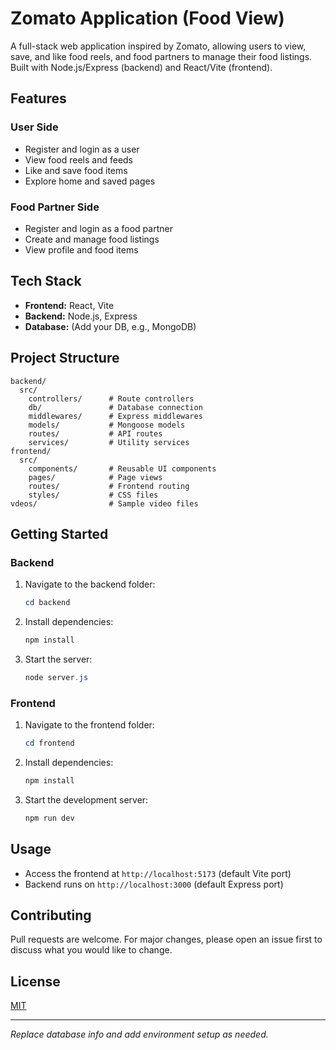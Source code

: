# Zomato Application (Food View)

A full-stack web application inspired by Zomato, allowing users to view, save, and like food reels, and food partners to manage their food listings. Built with Node.js/Express (backend) and React/Vite (frontend).

## Features

### User Side
- Register and login as a user
- View food reels and feeds
- Like and save food items
- Explore home and saved pages

### Food Partner Side
- Register and login as a food partner
- Create and manage food listings
- View profile and food items

## Tech Stack
- **Frontend:** React, Vite
- **Backend:** Node.js, Express
- **Database:** (Add your DB, e.g., MongoDB)

## Project Structure
```
backend/
  src/
    controllers/      # Route controllers
    db/               # Database connection
    middlewares/      # Express middlewares
    models/           # Mongoose models
    routes/           # API routes
    services/         # Utility services
frontend/
  src/
    components/       # Reusable UI components
    pages/            # Page views
    routes/           # Frontend routing
    styles/           # CSS files
vdeos/                # Sample video files
```

## Getting Started

### Backend
1. Navigate to the backend folder:
   ```powershell
   cd backend
   ```
2. Install dependencies:
   ```powershell
   npm install
   ```
3. Start the server:
   ```powershell
   node server.js
   ```

### Frontend
1. Navigate to the frontend folder:
   ```powershell
   cd frontend
   ```
2. Install dependencies:
   ```powershell
   npm install
   ```
3. Start the development server:
   ```powershell
   npm run dev
   ```

## Usage
- Access the frontend at `http://localhost:5173` (default Vite port)
- Backend runs on `http://localhost:3000` (default Express port)

## Contributing
Pull requests are welcome. For major changes, please open an issue first to discuss what you would like to change.

## License
[MIT](LICENSE)

---
*Replace database info and add environment setup as needed.*
